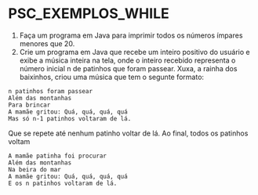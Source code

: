 # PSC_EXEMPLOS_WHILE

1) Faça um programa em Java para imprimir todos os números ímpares menores que 20.
2) Crie um programa em Java que recebe um inteiro positivo do usuário e exibe a música inteira na tela, onde o inteiro recebido representa o número inicial n de patinhos que foram passear.
Xuxa, a rainha dos baixinhos, criou uma música que tem o segunte formato:
```
n patinhos foram passear
Além das montanhas
Para brincar
A mamãe gritou: Quá, quá, quá, quá
Mas só n-1 patinhos voltaram de lá.
```
Que se repete até nenhum patinho voltar de lá.
Ao final, todos os patinhos voltam
```
A mamãe patinha foi procurar
Além das montanhas
Na beira do mar
A mamãe gritou: Quá, quá, quá, quá
E os n patinhos voltaram de lá.
```
